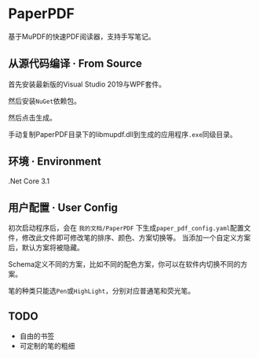 # PaperPDF

基于MuPDF的快速PDF阅读器，支持手写笔记。

## 从源代码编译 · From Source

首先安装最新版的Visual Studio 2019与WPF套件。

然后安装`NuGet`依赖包。

然后点击生成。

手动复制PaperPDF目录下的libmupdf.dll到生成的应用程序`.exe`同级目录。

## 环境 · Environment
.Net Core 3.1

## 用户配置 · User Config
初次启动程序后，会在 `我的文档/PaperPDF` 下生成`paper_pdf_config.yaml`配置文件，修改此文件即可修改笔的排序、颜色、方案切换等。
当添加一个自定义方案后，默认方案将被隐藏。

Schema定义不同的方案，比如不同的配色方案，你可以在软件内切换不同的方案。

笔的种类只能选`Pen`或`HighLight`，分别对应普通笔和荧光笔。

## TODO
* 自由的书签
* 可定制的笔的粗细

